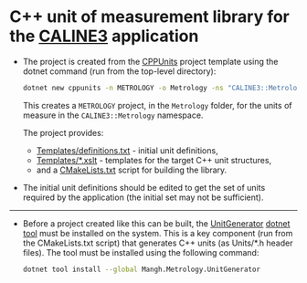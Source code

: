 # C++ unit of measurement library for the [CALINE3](https://github.com/mangh/CALINE3.CPP/tree/main/CALINE3) application

* The project is created from the [CPPUnits](https://www.nuget.org/packages/Mangh.Metrology.CPPUnits) project template using the dotnet command (run from the top-level directory):
  ```sh
  dotnet new cppunits -n METROLOGY -o Metrology -ns "CALINE3::Metrology"
  ```
  This creates a `METROLOGY` project, in the `Metrology` folder, for the units of measure in the `CALINE3::Metrology` namespace.
  
  The project provides:
  *  [Templates/definitions.txt](https://github.com/mangh/CALINE3.CPP/blob/main/Metrology/Templates/definitions.txt) - initial unit definitions,
  *  [Templates/\*.xslt](https://github.com/mangh/CALINE3.CPP/blob/main/Metrology/Templates) - templates for the target C++ unit structures,
  *  and a [CMakeLists.txt](https://github.com/mangh/CALINE3.CPP/blob/main/Metrology/CMakeLists.txt) script for building the library.

* The initial unit definitions should be edited to get the set of units required by the application (the initial set may not be sufficient).
---
* Before a project created like this can be built,
the [UnitGenerator](https://www.nuget.org/packages/Mangh.Metrology.UnitGenerator)
[dotnet tool](https://learn.microsoft.com/en-us/dotnet/core/tools/global-tools) must be installed on the system.
This is a key component (run from the CMakeLists.txt script) that generates C++ units (as Units/*.h header files). The tool must be installed using the following command:
  ```sh
  dotnet tool install --global Mangh.Metrology.UnitGenerator
  ```
  